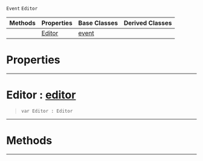  `Event` `Editor`



|Methods|Properties|Base Classes|Derived Classes|
|---|---|---|---|
| |[ Editor](https://github.com/ZilchEngine/ZilchDocs/blob/master/code_reference/class_reference/editorevent.md#editor-zilch-engine-docum)|[event](https://github.com/ZilchEngine/ZilchDocs/blob/master/code_reference/class_reference/event.md)| |


 #  Properties


---  
 #  Editor : [editor](https://github.com/ZilchEngine/ZilchDocs/blob/master/code_reference/class_reference/editor.md)

> 
> ``` lang=cpp, name=Nada
> var Editor : Editor


---  
 #  Methods


---  
 

 